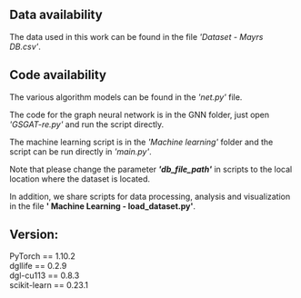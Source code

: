 ## Data availability
The data used in this work can be found in the file *'Dataset - Mayrs DB.csv'*.

## Code availability
The various algorithm models can be found in the *'net.py'* file.

The code for the graph neural network is in the GNN folder, just open *'GSGAT-re.py'* and run the script directly. 

The machine learning script is in the *'Machine learning'* folder and the script can be run directly in *'main.py'*. 

Note that please change the parameter ***'db_file_path'*** in scripts to the local location where the dataset is located.

In addition, we share scripts for data processing, analysis and visualization in the file **' Machine Learning - load_dataset.py'**.

## Version:  
PyTorch == 1.10.2  
dgllife == 0.2.9  
dgl-cu113 == 0.8.3  
scikit-learn == 0.23.1  
